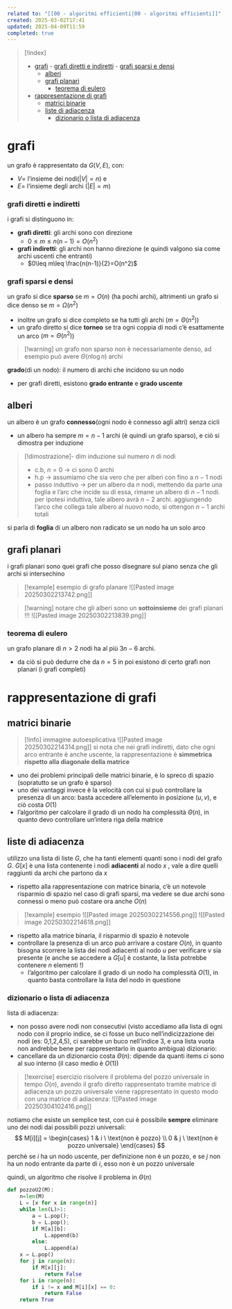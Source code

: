 ```yaml
---
related to: "[[00 - algoritmi efficienti|00 - algoritmi efficienti]]"
created: 2025-03-02T17:41
updated: 2025-04-09T11:59
completed: true
---
```

>[!index]
>- [grafi](#grafi)
>		- [grafi diretti e indiretti](#grafi%20diretti%20e%20indiretti)
>		- [grafi sparsi e densi](#grafi%20sparsi%20e%20densi)
>	- [alberi](#alberi)
>	- [grafi planari](#grafi%20planari)
>		- [teorema di eulero](#teorema%20di%20eulero)
>- [rappresentazione di grafi](#rappresentazione%20di%20grafi)
>	- [matrici binarie](#matrici%20binarie)
>	- [liste di adiacenza](#liste%20di%20adiacenza)
>		- [dizionario o lista di adiacenza](#dizionario%20o%20lista%20di%20adiacenza)
# grafi
un grafo è rappresentato da $G(V,E)$, con: 
- $V=$ l’insieme dei nodi($|V|=n$) e 
- $E=$ l’insieme degli archi ($|E|=m$)

### grafi diretti e indiretti
i grafi si distinguono in:
- **grafi diretti**: gli archi sono con direzione 
	- $0\leq m\leq n(n-1)=O(n^2)$
- **grafi indiretti**: gli archi non hanno direzione (e quindi valgono sia come archi uscenti che entranti)
	- $0\leq m\leq \frac{n(n-1)}{2}=O(n^2)$

### grafi sparsi e densi
un grafo si dice **sparso** se $m=O(n)$ (ha pochi archi),
altrimenti un grafo si dice denso se $m=\Omega(n^2)$
- inoltre un grafo si dice completo se ha tutti gli archi ($m=\Theta(n^2)$)
- un grafo diretto si dice **torneo** se tra ogni coppia di nodi c’è esattamente un arco ($m=\Theta(n^2)$)
>[!warning] un grafo non sparso non è necessariamente denso, ad esempio può avere $\Theta(n\log n)$ archi

**grado**(di un nodo): il numero di archi che incidono su un nodo
- per grafi diretti, esistono **grado entrante** e **grado uscente**
## alberi
un albero è un grafo **connesso**(ogni nodo è connesso agli altri) senza cicli
- un albero ha sempre $m=n-1$ archi (è quindi un grafo sparso), e ciò si dimostra per induzione
>[!dimostrazione]-  dim
induzione sul numero $n$ di nodi
>- c.b, $n=0$ → ci sono 0 archi
>- h.p → assumiamo che sia vero che per alberi con fino a $n-1$ nodi
>- passo induttivo → per un albero da $n$ nodi, mettendo da parte una foglia e l’arc che incide su di essa, rimane un albero di $n-1$ nodi. per ipotesi induttiva, tale albero avrà $n-2$ archi. aggiungendo l’arco che collega tale albero al nuovo nodo, si ottengon $n-1$ archi totali

si parla di **foglia** di un albero non radicato se un nodo ha un solo arco
## grafi planari
i grafi planari sono quei grafi che posso disegnare sul piano senza che gli archi si intersechino
>[!example] esempio di grafo planare
![[Pasted image 20250302213742.png]]

>[!warning] notare che gli alberi sono un **sottoinsieme** dei grafi planari !!!
![[Pasted image 20250302213839.png]]
### teorema di eulero
un grafo planare di $n>2$ nodi ha al più $3n-6$ archi.
- da ciò si può dedurre che da $n=5$ in poi esistono di certo grafi non planari (i grafi completi)
# rappresentazione di grafi
## matrici binarie
>[!info] immagine autoesplicativa
![[Pasted image 20250302214314.png]]
>si nota che nei grafi indiretti, dato che ogni arco entrante è anche uscente, la rappresentazione è **simmetrica rispetto alla diagonale della matrice**
- uno dei problemi principali delle matrici binarie, è lo spreco di spazio (sopratutto se un grafo è sparso)
- uno dei vantaggi invece è la velocità con cui si può controllare la presenza di un arco: basta accedere all’elemento in posizione $(u,v)$, e ciò costa $O(1)$
- l’algoritmo per calcolare il grado di un nodo ha complessità $\Theta(n)$, in quanto devo controllare un’intera riga della matrice
## liste di adiacenza
utilizzo una lista di liste $G$, che ha tanti elementi quanti sono i nodi del grafo $G$. $G[x]$ è una lista contenente i nodi **adiacenti** al nodo $x$ , vale a dire quelli raggiunti da archi che partono da $x$
- rispetto alla rappresentazione con matrice binaria, c’è un notevole risparmio di spazio nel caso di grafi sparsi, ma vedere se due archi sono connessi o meno può costare ora anche $O(n)$
>[!example] esempio
![[Pasted image 20250302214556.png]]
![[Pasted image 20250302214618.png]]
- rispetto alla matrice binaria, il risparmio di spazio è notevole
- controllare la presenza di un arco può arrivare a costare $O(n)$, in quanto bisogna scorrere la lista dei nodi adiacenti al nodo $u$ per verificare $v$ sia presente (e anche se accedere a $G[u]$ è costante, la lista potrebbe contenere $n$ elementi !)
	- l’algoritmo per calcolare il grado di un nodo ha complessità $O(1)$, in quanto basta controllare la lista del nodo in questione
### dizionario o lista di adiacenza
lista di adiacenza:
- non posso avere nodi non consecutivi (visto accediamo alla lista di ogni nodo con il proprio indice, se ci fosse un buco nell’indicizzazione dei nodi (es: 0,1,2,4,5), ci sarebbe un buco nell’indice 3, e una lista vuota non andrebbe bene per rappresentarlo in quanto ambigua)
dizionario:
- cancellare da un dizionarcio costa $\Theta(n)$: dipende da quanti items ci sono al suo interno (il caso medio è $O(1)$)


>[!exercise] esercizio
risolvere il problema del pozzo universale in tempo $O(n)$, avendo il grafo diretto rappresentato tramite matrice di adiacenza
un pozzo universale viene rappresentato in questo modo con una matrice di adiacenza:
![[Pasted image 20250304102416.png]]

notiamo che esiste un semplice test, con cui è possibile **sempre** eliminare uno dei nodi dai possibili pozzi universali:
$$
M[i][j] = \begin{cases}
1 & i \ \text{non è pozzo} \\
0  & j \ \text{non è pozzo universale}
\end{cases}
$$
perchè se $i$ ha un nodo uscente, per definizione non è un pozzo, e se $j$ non ha un nodo entrante da parte di $i$, esso non è un pozzo universale

quindi, un algoritmo che risolve il problema in $\Theta(n)$
```python
def pozzoU2(M):
	n=len(M)
	L = [x for x in range(n)]
	while len(L)>1:
		a = L.pop();
		b = L.pop();
		if M[a][b]:
			L.append(b)
		else:
			L.append(a)
	x = L.pop()
	for j in range(n):
		if M[x][j]:
			return False
	for i in range(n):
		if i != x and M[i][x] == 0:
			return False
	return True
	
```